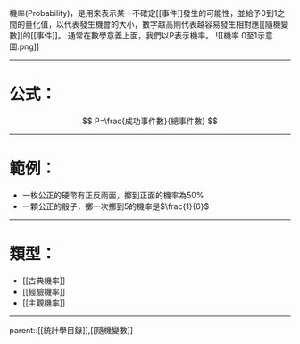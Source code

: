 機率(Probability)，是用來表示某一不確定[[事件]]發生的可能性，並給予0到1之間的量化值，以代表發生機會的大小，數字越高則代表越容易發生相對應[[隨機變數]]的[[事件]]。
通常在數學意義上面，我們以P表示機率。
![[機率 0至1示意圖.png]]
- - -
# 公式：
$$
P=\frac{成功事件數}{總事件數}
$$
- - -
# 範例：
- 一枚公正的硬幣有正反兩面，擲到正面的機率為50%
- 一顆公正的骰子，擲一次擲到5的機率是$\frac{1}{6}$
- - -
# 類型：
- [[古典機率]]
- [[經驗機率]]
- [[主觀機率]]
- - -
parent::[[統計學目錄]],[[隨機變數]]
